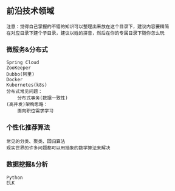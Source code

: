 ## 前沿技术领域
``` 
注意：觉得自己掌握的不错的知识可以整理出来放在这个目录下，建议内容要精简
在对应目录下建个子目录，建议以姓的拼音，然后在你的专属目录下随你怎么玩
```

### 微服务&分布式
``` 
Spring Cloud
ZooKeeper
Dubbo(阿里)
Docker
Kubernetes(k8s)
分布式常见问题：
    分布式事务(数据一致性)
(高并发)架构思路：
    面向职位需求学习
```

### 个性化推荐算法
```
常见的分类、聚类、回归算法
现实世界的许多问题都可以用抽象的数学算法来解决
```

### 数据挖掘&分析
```
Python
ELK
```